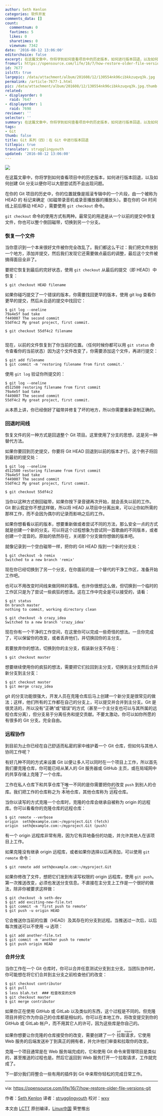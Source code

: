 ```yaml
---
author: Seth Kenlon
categories: 软件开发
comments_data: []
count:
  commentnum: 0
  favtimes: 5
  likes: 0
  sharetimes: 0
  viewnum: 7342
date: '2016-08-12 13:06:00'
editorchoice: false
excerpt: 在这篇文章中，你将学到如何查看项目中的历史版本，如何进行版本回退，以及如何创建 Git 分支以便你可以大胆尝试而不会出现问题。
fromurl: https://opensource.com/life/16/7/how-restore-older-file-versions-git
id: 7677
islctt: true
largepic: /data/attachment/album/201608/12/130554nk96cibkkzuqvq3k.jpg
permalink: /article-7677-1.html
pic: /data/attachment/album/201608/12/130554nk96cibkkzuqvq3k.jpg.thumb.jpg
related:
- displayorder: 0
  raid: 7647
- displayorder: 1
  raid: 7698
reviewer: ''
selector: ''
summary: 在这篇文章中，你将学到如何查看项目中的历史版本，如何进行版本回退，以及如何创建 Git 分支以便你可以大胆尝试而不会出现问题。
tags:
- Git
thumb: false
title: Git 系列（四）：在 Git 中进行版本回退
titlepic: true
translator: strugglingyouth
updated: '2016-08-12 13:06:00'
---
```


![](/data/attachment/album/201608/12/130554nk96cibkkzuqvq3k.jpg)


在这篇文章中，你将学到如何查看项目中的历史版本，如何进行版本回退，以及如何创建 Git 分支以便你可以大胆尝试而不会出现问题。


在你的 Git 项目的历史中，你的位置就像是摇滚专辑中的一个片段，由一个被称为 HEAD 的 标记来确定（如磁带录音机或录音播放器的播放头）。要在你的 Git 时间线上前后移动 HEAD ，需要使用 `git checkout` 命令。


`git checkout` 命令的使用方式有两种。最常见的用途是从一个以前的提交中恢复文件，你也可以整个倒回磁带，切换到另一个分支。


### 恢复一个文件


当你意识到一个本来很好文件被你完全改乱了。我们都这么干过：我们把文件放到一个地方，添加并提交，然后我们发现它还需要做点最后的调整，最后这个文件被搞得面目全非了。


要把它恢复到最后的完好状态，使用 `git checkout` 从最后的提交（即 HEAD）中恢复：



```
$ git checkout HEAD filename

```

如果你碰巧提交了一个错误的版本，你需要找回更早的版本，使用 git log 查看你更早的提交，然后从合适的提交中找回它：



```
$ git log --oneline
79a4e5f bad take
f449007 The second commit
55df4c2 My great project, first commit.

$ git checkout 55df4c2 filename


```

现在，以前的文件恢复到了你当前的位置。（任何时候你都可以用 `git status` 命令查看你的当前状态）因为这个文件改变了，你需要添加这个文件，再进行提交：



```
$ git add filename
$ git commit -m 'restoring filename from first commit.'

```

使用 `git log` 验证你所提交的：



```
$ git log --oneline
d512580 restoring filename from first commit
79a4e5f bad take
f449007 The second commit
55df4c2 My great project, first commit.

```

从本质上讲，你已经倒好了磁带并修复了坏的地方，所以你需要重新录制正确的。


### 回退时间线


恢复文件的另一种方式是回退整个 Git 项目。这里使用了分支的思想，这是另一种替代方法。


如果你要回到历史提交，你要将 Git HEAD 回退到以前的版本才行。这个例子将回到最初的提交处：



```
$ git log --oneline
d512580 restoring filename from first commit
79a4e5f bad take
f449007 The second commit
55df4c2 My great project, first commit.

$ git checkout 55df4c2

```

当你以这种方式倒回磁带，如果你按下录音键再次开始，就会丢失以前的工作。Git 默认假定你不想这样做，所以将 HEAD 从项目中分离出来，可以让你如所需的那样工作，而不会因为偶尔的记录而影响之后的工作。


如果你想看看以前的版本，想要重新做或者尝试不同的方法，那么安全一点的方式就是创建一个新的分支。可以将这个过程想象为尝试同一首歌曲的不同版本，或者创建一个混音的。原始的依然存在，关闭那个分支做你想做的版本吧。


就像记录到一个空白磁带一样，把你的 Git HEAD 指到一个新的分支处：



```
$ git checkout -b remix
Switched to a new branch 'remix'

```

现在你已经切换到了另一个分支，在你面前的是一个替代的干净工作区，准备开始工作吧。


也可以不用改变时间线来做同样的事情。也许你很想这么做，但切换到一个临时的工作区只是为了尝试一些疯狂的想法。这在工作中完全是可以接受的，请看：



```
$ git status
On branch master
nothing to commit, working directory clean

$ git checkout -b crazy_idea
Switched to a new branch 'crazy_idea'

```

现在你有一个干净的工作空间，在这里你可以完成一些奇怪的想法。一旦你完成了，可以保留你的改变，或者丢弃他们，并切换回你的主分支。


若要放弃你的想法，切换到你的主分支，假装新分支不存在：



```
$ git checkout master

```

想要继续使用你的疯狂的想法，需要把它们拉回到主分支，切换到主分支然后合并新分支到主分支：



```
$ git checkout master
$ git merge crazy_idea

```

git 的分支功能很强大，开发人员在克隆仓库后马上创建一个新分支是很常见的做法；这样，他们所有的工作都在自己的分支上，可以提交并合并到主分支。Git 是很灵活的，所以没有“正确”或“错误”的方式（甚至一个主分支也可以与其所属的远程仓库分离），但分支易于分离任务和提交贡献。不要太激动，你可以如你所愿的有很多的 Git 分支。完全自由。


### 远程协作


到目前为止你已经在自己舒适而私密的家中维护着一个 Git 仓库，但如何与其他人协同工作呢？


有好几种不同的方式来设置 Git 以便让多人可以同时在一个项目上工作，所以首先我们要克隆仓库，你可能已经从某人的 Git 服务器或 GitHub 主页，或在局域网中的共享存储上克隆了一个仓库。


工作在私人仓库下和共享仓库下唯一不同的是你需要把你的改变 `push` 到别人的仓库。我们把工作的仓库称之为<ruby> 本地 <rp>  （ </rp> <rt>  local </rt> <rp>  ） </rp></ruby>仓库，其他仓库称为<ruby> 远程 <rp>  （ </rp> <rt>  remote </rt> <rp>  ） </rp></ruby>仓库。


当你以读写的方式克隆一个仓库时，克隆的仓库会继承自被称为 origin 的远程库。你可以看看你的克隆仓库的远程仓库：



```
$ git remote --verbose
origin  seth@example.com:~/myproject.Git (fetch)
origin  seth@example.com:~/myproject.Git (push)

```

有一个 origin 远程库非常有用，因为它有异地备份的功能，并允许其他人在该项目上工作。


如果克隆没有继承 origin 远程库，或者如果你选择以后再添加，可以使用 `git remote` 命令：



```
$ git remote add seth@example.com:~/myproject.Git

```

如果你修改了文件，想把它们发到有读写权限的 origin 远程库，使用 `git push`。第一次推送改变，必须也发送分支信息。不直接在主分支上工作是一个很好的做法，除非你被要求这样做：



```
$ git checkout -b seth-dev
$ git add exciting-new-file.txt
$ git commit -m 'first push to remote'
$ git push -u origin HEAD

```

它会推送你当前的位置（HEAD）及其存在的分支到远程。当推送过一次后，以后每次推送可以不使用 -u 选项：



```
$ git add another-file.txt
$ git commit -m 'another push to remote'
$ git push origin HEAD

```

### 合并分支


当你工作在一个 Git 仓库时，你可以合并任意测试分支到主分支。当团队协作时，你可能想在将它们合并到主分支之前检查他们的改变：



```
$ git checkout contributor
$ git pull
$ less blah.txt  ### 检查改变的文件
$ git checkout master
$ git merge contributor

```

如果你正在使用 GitHub 或 GitLab 以及类似的东西，这个过程是不同的。但克隆项目并把它作为你自己的仓库都是相似的。你可以在本地工作，将改变提交到你的 GitHub 或 GitLab 帐户，而不用其它人的许可，因为这些库是你自己的。


如果你想要让你克隆的仓库接受你的改变，需要创建了一个<ruby> 拉取请求 <rp>  （ </rp> <rt>  pull request </rt> <rp>  ） </rp></ruby>，它使用 Web 服务的后端发送补丁到真正的拥有者，并允许他们审查和拉取你的改变。


克隆一个项目通常是在 Web 服务端完成的，它和使用 Git 命令来管理项目是类似的，甚至推送的过程也是。然后它返回到 Web 服务打开一个拉取请求，工作就完成了。


下一部分我们将整合一些有用的插件到 Git 中来帮你轻松的完成日常工作。




---


via: <https://opensource.com/life/16/7/how-restore-older-file-versions-git>


作者：[Seth Kenlon](https://opensource.com/users/seth) 译者：[strugglingyouth](https://github.com/strugglingyouth) 校对：[wxy](https://github.com/wxy)


本文由 [LCTT](https://github.com/LCTT/TranslateProject) 原创编译，[Linux中国](https://linux.cn/) 荣誉推出